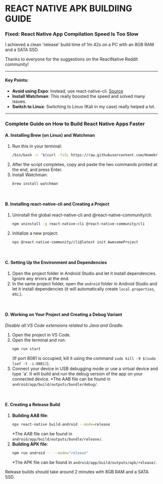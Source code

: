 # REACT NATIVE APK BUILDIING GUIDE

### Fixed: React Native App Compilation Speed Is Too Slow

I achieved a clean 'release' build time of 1m 42s on a PC with an 8GB RAM and a SATA SSD.

Thanks to everyone for the suggestions on the ReactNative Reddit community!

---

#### Key Points:
- **Avoid using Expo**: Instead, use react-native-cli. [Source](https://reactnative.dev/docs/getting-started-without-a-framework)
- **Install Watchman**: This really boosted the speed and solved many issues.
- **Switch to Linux**: Switching to Linux (Kali in my case) really helped a lot.


---

### Complete Guide on How to Build React Native Apps Faster

#### A. Installing Brew (on Linux) and Watchman

  1. Run this in your terminal:
     ```bash
     /bin/bash -c "$(curl -fsSL https://raw.githubusercontent.com/Homebrew/install/HEAD/install.sh)"
     ```
  2. After the script completes, copy and paste the two commands printed at the end, and press Enter.
  3. Install Watchman:
     ```bash
     brew install watchman
     ```
<br/>

#### B. Installing react-native-cli and Creating a Project

1. Uninstall the global react-native-cli and @react-native-community/cli:
   ```bash
   npm uninstall -g react-native-cli @react-native-community/cli
   ```
2. Initialize a new project:
   ```bash
   npx @react-native-community/cli@latest init AwesomeProject
   ```
<br/>


#### C. Setting Up the Environment and Dependencies

1. Open the project folder in Android Studio and let it install dependencies. Ignore any errors at the end.
2. In the same project folder, open the `android` folder in Android Studio and let it install dependencies (it will automatically create `local.properties`, etc.).


<br/>

#### D. Working on Your Project and Creating a Debug Variant

*Disable all VS Code extensions related to Java and Gradle.*

1. Open the project in VS Code.
2. Open the terminal and run:
   ```bash
   npm run start
   ```
   (If port 8081 is occupied, kill it using the command `sudo kill -9 $(sudo lsof -t -i:8081)`).
3. Connect your device in USB debugging mode or use a virtual device and type 'a'. It will build and run the debug version of the app on your connected device.
   *The AAB file can be found in `android/app/build/outputs/bundle/debug/`.

<br/>

#### E. Creating a Release Build

1. **Building AAB file**:
   ```bash
   npx react-native build-android --mode=release
   ```
   *The AAB file can be found in `android/app/build/outputs/bundle/release/`.
2. **Building APK file**:
   ```bash
   npm run android -- --mode="release"
   ```
   *The APK file can be found in `android/app/build/outputs/apk/release/`.

Release builds should take around 2 minutes with 8GB RAM and a SATA SSD. 
